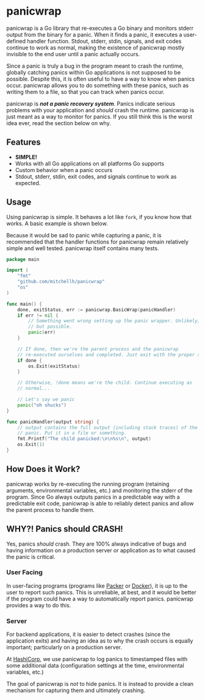 # panicwrap

panicwrap is a Go library that re-executes a Go binary and monitors stderr
output from the binary for a panic. When it finds a panic, it executes a
user-defined handler function. Stdout, stderr, stdin, signals, and exit
codes continue to work as normal, making the existence of panicwrap mostly
invisible to the end user until a panic actually occurs.

Since a panic is truly a bug in the program meant to crash the runtime,
globally catching panics within Go applications is not supposed to be possible.
Despite this, it is often useful to have a way to know when panics occur.
panicwrap allows you to do something with these panics, such as writing them
to a file, so that you can track when panics occur.

panicwrap is ***not a panic recovery system***. Panics indicate serious
problems with your application and _should_ crash the runtime. panicwrap
is just meant as a way to monitor for panics. If you still think this is
the worst idea ever, read the section below on why.

## Features

* **SIMPLE!**
* Works with all Go applications on all platforms Go supports
* Custom behavior when a panic occurs
* Stdout, stderr, stdin, exit codes, and signals continue to work as
  expected.

## Usage

Using panicwrap is simple. It behaves a lot like `fork`, if you know
how that works. A basic example is shown below.

Because it would be sad to panic while capturing a panic, it is recommended
that the handler functions for panicwrap remain relatively simple and well
tested. panicwrap itself contains many tests.

```go
package main

import (
	"fmt"
	"github.com/mitchellh/panicwrap"
	"os"
)

func main() {
	done, exitStatus, err := panicwrap.BasicWrap(panicHandler)
	if err != nil {
		// Something went wrong setting up the panic wrapper. Unlikely,
		// but possible.
		panic(err)
	}

	// If done, then we're the parent process and the panicwrap
	// re-executed ourselves and completed. Just exit with the proper status.
	if done {
		os.Exit(exitStatus)
	}

	// Otherwise, !done means we're the child. Continue executing as
	// normal...

	// Let's say we panic
	panic("oh shucks")
}

func panicHandler(output string) {
	// output contains the full output (including stack traces) of the
	// panic. Put it in a file or something.
	fmt.Printf("The child panicked:\n\n%s\n", output)
	os.Exit(1)
}
```

## How Does it Work?

panicwrap works by re-executing the running program (retaining arguments,
environmental variables, etc.) and monitoring the stderr of the program.
Since Go always outputs panics in a predictable way with a predictable
exit code, panicwrap is able to reliably detect panics and allow the parent
process to handle them.

## WHY?! Panics should CRASH!

Yes, panics _should_ crash. They are 100% always indicative of bugs and having
information on a production server or application as to what caused the panic is critical.

### User Facing

In user-facing programs (programs like
[Packer](http://github.com/mitchellh/packer) or
[Docker](http://github.com/dotcloud/docker)), it is up to the user to
report such panics. This is unreliable, at best, and it would be better if the
program could have a way to automatically report panics. panicwrap provides
a way to do this.

### Server

For backend applications, it is easier to detect crashes (since the application exits) 
and having an idea as to why the crash occurs is equally important; 
particularly on a production server. 

At [HashiCorp](http://www.hashicorp.com),
we use panicwrap to log panics to timestamped files with some additional
data (configuration settings at the time, environmental variables, etc.)

The goal of panicwrap is _not_ to hide panics. It is instead to provide
a clean mechanism for capturing them and ultimately crashing.
